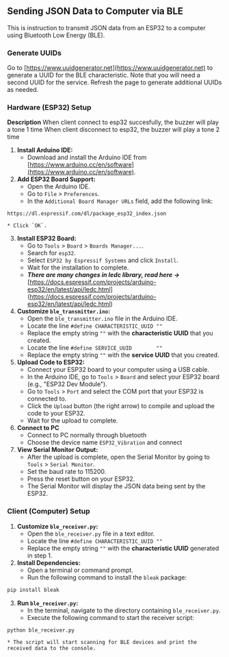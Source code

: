 ## Sending JSON Data to Computer via BLE

This is instruction to transmit JSON data from an ESP32 to a computer using Bluetooth Low Energy (BLE).
### Generate UUIDs
Go to [https://www.uuidgenerator.net](https://www.uuidgenerator.net) to generate a UUID for the BLE characteristic. Note that you will need a second UUID for the service. Refresh the page to generate additional UUIDs as needed.

### Hardware (ESP32) Setup

**Description**
When client connect to esp32 succesfully, the buzzer will play a tone 1 time
When client disconnect to esp32, the buzzer will play a tone 2 time

1. **Install Arduino IDE:**
    * Download and install the Arduino IDE from [https://www.arduino.cc/en/software](https://www.arduino.cc/en/software).
2. **Add ESP32 Board Support:**
    * Open the Arduino IDE.
    * Go to `File` \> `Preferences`.
    * In the `Additional Board Manager URLs` field, add the following link:

```
https://dl.espressif.com/dl/package_esp32_index.json
```

    * Click `OK`.
3. **Install ESP32 Board:**
    * Go to `Tools` \> `Board` \> `Boards Manager...`.
    * Search for `esp32`.
    * Select `ESP32 by Espressif Systems` and click `Install`.
    * Wait for the installation to complete.
    * ***There are many changes in ledc library, read here ->*** [https://docs.espressif.com/projects/arduino-esp32/en/latest/api/ledc.html] (https://docs.espressif.com/projects/arduino-esp32/en/latest/api/ledc.html)
4. **Customize `ble_transmitter.ino`:**
    * Open the `ble_transmitter.ino` file in the Arduino IDE.
    * Locate the line `#define CHARACTERISTIC_UUID ""`
    * Replace the empty string `""` with the **characteristic UUID** that you created.
    * Locate the line `#define SERVICE_UUID        ""`
    * Replace the empty string `""` with the **service UUID** that you created.
5. **Upload Code to ESP32:**
    * Connect your ESP32 board to your computer using a USB cable.
    * In the Arduino IDE, go to `Tools` \> `Board` and select your ESP32 board (e.g., "ESP32 Dev Module").
    * Go to `Tools` \> `Port` and select the COM port that your ESP32 is connected to.
    * Click the `Upload` button (the right arrow) to compile and upload the code to your ESP32.
    * Wait for the upload to complete.
6. **Connect to PC**
    * Connect to PC normally through bluetooth
    * Choose the device name `ESP32_Vibration` and connect
7. **View Serial Monitor Output:**
    * After the upload is complete, open the Serial Monitor by going to `Tools` \> `Serial Monitor`.
    * Set the baud rate to 115200.
    * Press the reset button on your ESP32.
    * The Serial Monitor will display the JSON data being sent by the ESP32.

### Client (Computer) Setup

1. **Customize `ble_receiver.py`:**
    * Open the `ble_receiver.py` file in a text editor.
    * Locate the line `#define CHARACTERISTIC_UUID ""`
    * Replace the empty string `""` with the **characteristic UUID** generated in step 1.
2. **Install Dependencies:**
    * Open a terminal or command prompt.
    * Run the following command to install the `bleak` package:

```bash
pip install bleak
```

3. **Run `ble_receiver.py`:**
    * In the terminal, navigate to the directory containing `ble_receiver.py`.
    * Execute the following command to start the receiver script:

```bash
python ble_receiver.py
```

    * The script will start scanning for BLE devices and print the received data to the console.




